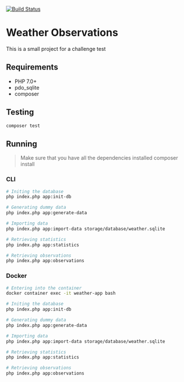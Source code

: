 [![Build Status](https://travis-ci.com/MichaelKlemersson/weather-ballon-observation.svg?branch=master)](https://travis-ci.com/MichaelKlemersson/weather-ballon-observation)

# Weather Observations
This is a small project for a challenge test

## Requirements
- PHP 7.0+
- pdo_sqlite
- composer

## Testing
```bash
composer test
```

## Running

> Make sure that you have all the dependencies installed
    composer install

### CLI

```bash
# Initing the database
php index.php app:init-db

# Generating dummy data
php index.php app:generate-data

# Importing data
php index.php app:import-data storage/database/weather.sqlite

# Retrieving statistics
php index.php app:statistics

# Retrieving observations
php index.php app:observations
```

### Docker
```bash
# Entering into the container
docker container exec -it weather-app bash

# Initing the database
php index.php app:init-db

# Generating dummy data
php index.php app:generate-data

# Importing data
php index.php app:import-data storage/database/weather.sqlite

# Retrieving statistics
php index.php app:statistics

# Retrieving observations
php index.php app:observations
```